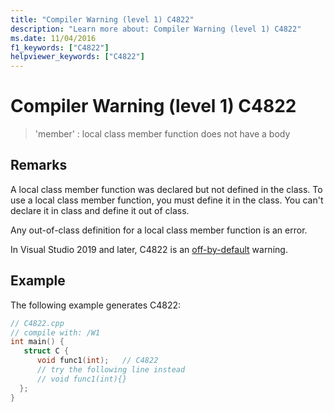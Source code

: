 ```yaml
---
title: "Compiler Warning (level 1) C4822"
description: "Learn more about: Compiler Warning (level 1) C4822"
ms.date: 11/04/2016
f1_keywords: ["C4822"]
helpviewer_keywords: ["C4822"]
---
```

# Compiler Warning (level 1) C4822

> 'member' : local class member function does not have a body

## Remarks

A local class member function was declared but not defined in the class. To use a local class member function, you must define it in the class. You can't declare it in class and define it out of class.

Any out-of-class definition for a local class member function is an error.

In Visual Studio 2019 and later, C4822 is an [off-by-default](../../preprocessor/compiler-warnings-that-are-off-by-default.md) warning.

## Example

The following example generates C4822:

```cpp
// C4822.cpp
// compile with: /W1
int main() {
   struct C {
      void func1(int);   // C4822
      // try the following line instead
      // void func1(int){}
  };
}
```

